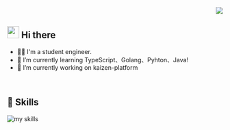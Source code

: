 <!-- 1. GitHub usernameを変更 -->
<div align="right">
  <img src="https://komarev.com/ghpvc/?username=shunmakk" />
</div>


<!-- 2. プロフィールや連絡先を変更 -->
## <img src="https://media.giphy.com/media/hvRJCLFzcasrR4ia7z/giphy.gif" width="28"> Hi there

- 🧑‍💻 I'm a student engineer.
- 🌱 I’m currently learning TypeScript、Golang、Pyhton、Java!
- 🔭 I’m currently working on kaizen-platform
<br>


<!-- 3. 好きな技術スタックに変更 -->
<!-- ライトモート：theme=light, ダークモート：theme=dark -->
<!-- アイコンの選択肢一覧：https://arc.net/l/quote/zizyykfh -->
## 🌱 Skills
<img alt="my skills" src="https://skillicons.dev/icons?theme=dark&perline=7&i=html,css,js,ts,react,next,java,spring,figma,python,django,go,firebase,supabase" />
<br>

